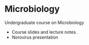 # Microbiology
Undergraduate course on Microbiology

- Course slides and lecture notes.
- Norovirus presentation
